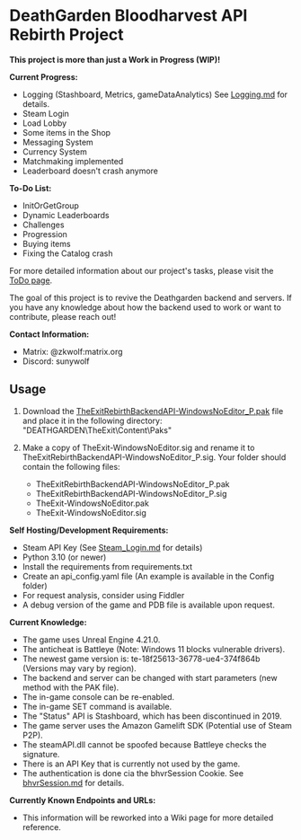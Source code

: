 # DeathGarden Bloodharvest API Rebirth Project

**This project is more than just a Work in Progress (WIP)!**

**Current Progress:**
- Logging (Stashboard, Metrics, gameDataAnalytics) See [Logging.md](https://github.com/wolfswolke/DeathGarden_API_Rebirth/blob/master/Doc/Logging.md) for details.
- Steam Login
- Load Lobby
- Some items in the Shop
- Messaging System
- Currency System
- Matchmaking implemented
- Leaderboard doesn't crash anymore

**To-Do List:**
- InitOrGetGroup
- Dynamic Leaderboards
- Challenges
- Progression
- Buying items
- Fixing the Catalog crash

For more detailed information about our project's tasks, please visit the [ToDo page](https://github.com/users/wolfswolke/projects/2/views/1).

The goal of this project is to revive the Deathgarden backend and servers. If you have any knowledge about how the backend used to work or want to contribute, please reach out!

**Contact Information:**
- Matrix: @zkwolf:matrix.org
- Discord: sunywolf

## Usage

1. Download the [TheExitRebirthBackendAPI-WindowsNoEditor_P.pak](https://github.com/wolfswolke/DeathGarden_API_Rebirth/tree/master/src/files/TheExitRebirthBackendAPI-WindowsNoEditor_P.pak) file and place it in the following directory: "DEATHGARDEN\TheExit\Content\Paks\"

2. Make a copy of TheExit-WindowsNoEditor.sig and rename it to TheExitRebirthBackendAPI-WindowsNoEditor_P.sig. Your folder should contain the following files:
   - TheExitRebirthBackendAPI-WindowsNoEditor_P.pak
   - TheExitRebirthBackendAPI-WindowsNoEditor_P.sig
   - TheExit-WindowsNoEditor.pak
   - TheExit-WindowsNoEditor.sig

**Self Hosting/Development Requirements:**
- Steam API Key (See [Steam_Login.md](https://github.com/wolfswolke/DeathGarden_API_Rebirth/blob/master/Doc/Steam_Login.md) for details)
- Python 3.10 (or newer)
- Install the requirements from requirements.txt
- Create an api_config.yaml file (An example is available in the Config folder)
- For request analysis, consider using Fiddler
- A debug version of the game and PDB file is available upon request.

**Current Knowledge:**
- The game uses Unreal Engine 4.21.0.
- The anticheat is Battleye (Note: Windows 11 blocks vulnerable drivers).
- The newest game version is: te-18f25613-36778-ue4-374f864b (Versions may vary by region).
- The backend and server can be changed with start parameters (new method with the PAK file).
- The in-game console can be re-enabled.
- The in-game SET command is available.
- The "Status" API is Stashboard, which has been discontinued in 2019.
- The game server uses the Amazon Gamelift SDK (Potential use of Steam P2P).
- The steamAPI.dll cannot be spoofed because Battleye checks the signature.
- There is an API Key that is currently not used by the game.
- The authentication is done cia the bhvrSession Cookie. See [bhvrSession.md](https://github.com/wolfswolke/DeathGarden_API_Rebirth/blob/master/Doc/bhvrSession.md) for details.

**Currently Known Endpoints and URLs:**
- This information will be reworked into a Wiki page for more detailed reference.
